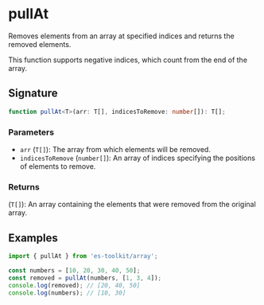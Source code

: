 # pullAt

Removes elements from an array at specified indices and returns the removed elements.

This function supports negative indices, which count from the end of the array.

## Signature

```typescript
function pullAt<T>(arr: T[], indicesToRemove: number[]): T[];
```

### Parameters

- `arr` (`T[]`): The array from which elements will be removed.
- `indicesToRemove` (`number[]`): An array of indices specifying the positions of elements to remove.

### Returns

(`T[]`): An array containing the elements that were removed from the original array.

## Examples

```typescript
import { pullAt } from 'es-toolkit/array';

const numbers = [10, 20, 30, 40, 50];
const removed = pullAt(numbers, [1, 3, 4]);
console.log(removed); // [20, 40, 50]
console.log(numbers); // [10, 30]
```
